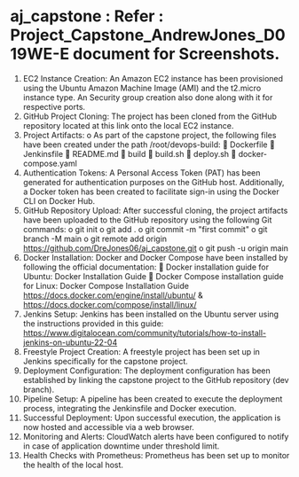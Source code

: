 # aj_capstone : Refer : Project_Capstone_AndrewJones_D019WE-E document for Screenshots.

1.	EC2 Instance Creation:
     An Amazon EC2 instance has been provisioned using the Ubuntu Amazon Machine Image (AMI) and the t2.micro instance type.
  	  An Security group creation also done along with it for respective ports.
3.	GitHub Project Cloning:
    The project has been cloned from the GitHub repository located at this link onto the local EC2 instance.
4.	Project Artifacts:
o	As part of the capstone project, the following files have been created under the path /root/devops-build:
	Dockerfile
	Jenkinsfile
	README.md
	build
	build.sh
	deploy.sh
	docker-compose.yaml
5.	Authentication Tokens:
   	A Personal Access Token (PAT) has been generated for authentication purposes on the GitHub host.
  	Additionally, a Docker token has been created to facilitate sign-in using the Docker CLI on Docker Hub.
6.	GitHub Repository Upload:
  	After successful cloning, the project artifacts have been uploaded to the GitHub repository using the following Git commands:
o	git init
o	git add .
o	git commit -m "first commit"
o	git branch -M main
o	git remote add origin https://github.com/DreJones06/aj_capstone.git
o	git push -u origin main
7.	Docker Installation:
    	Docker and Docker Compose have been installed by following the official documentation:
	Docker installation guide for Ubuntu: Docker Installation Guide
	Docker Compose installation guide for Linux: Docker Compose Installation Guide
       https://docs.docker.com/engine/install/ubuntu/ & https://docs.docker.com/compose/install/linux/
8.	Jenkins Setup:
    Jenkins has been installed on the Ubuntu server using the instructions provided in this guide: https://www.digitalocean.com/community/tutorials/how-to-install-jenkins-on-ubuntu-22-04 
9.	Freestyle Project Creation:
    A freestyle project has been set up in Jenkins specifically for the capstone project.
10.	Deployment Configuration:
    The deployment configuration has been established by linking the capstone project to the GitHub repository (dev branch).
11.	Pipeline Setup:
    A pipeline has been created to execute the deployment process, integrating the Jenkinsfile and Docker execution.
12.	Successful Deployment:
    Upon successful execution, the application is now hosted and accessible via a web browser.
13.	Monitoring and Alerts:
    CloudWatch alerts have been configured to notify in case of application downtime under threshold limit.
14.	Health Checks with Prometheus:
    Prometheus has been set up to monitor the health of the local host.
